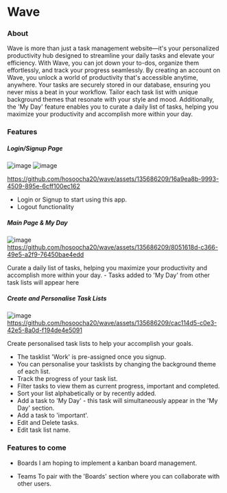 # Wave
### About
Wave is more than just a task management website—it's your personalized productivity hub designed to streamline your daily tasks and elevate your efficiency. With Wave, you can jot down your to-dos, organize them effortlessly, and track your progress seamlessly.
By creating an account on Wave, you unlock a world of productivity that's accessible anytime, anywhere. Your tasks are securely stored in our database, ensuring you never miss a beat in your workflow.
Tailor each task list with unique background themes that resonate with your style and mood. Additionally, the 'My Day' feature enables you to curate a daily list of tasks, helping you maximize your productivity and accomplish more within your day.

### Features

##### Login/Signup Page
  ![image](https://github.com/hosoocha20/wave/assets/135686209/983aeae0-7bf9-4a78-83ae-2ba84a0016e8)
  ![image](https://github.com/hosoocha20/wave/assets/135686209/cf422f7c-e262-489f-87fd-bd3fc9139f82)

 https://github.com/hosoocha20/wave/assets/135686209/16a9ea8b-9993-4509-895e-6cff100ec162 
 
  - Login or Signup to start using this app.
  - Logout functionality
  
  
  
##### Main Page & My Day
  ![image](https://github.com/hosoocha20/wave/assets/135686209/a9b607f5-9d15-4207-b38f-8c63fe84ec7d)
  https://github.com/hosoocha20/wave/assets/135686209/8051618d-c366-49e5-a2f9-76450bae4edd

  Curate a daily list of tasks, helping you maximize your productivity and accomplish more within your day.
    - Tasks added to 'My Day' from other task lists will appear here

##### Create and Personalise Task Lists
  ![image](https://github.com/hosoocha20/wave/assets/135686209/76a0c92b-4829-42d2-b085-4e2494a8dbd9)
  https://github.com/hosoocha20/wave/assets/135686209/cac114d5-c0e3-42e5-8a0d-f194de4e5091

  Create personalised task lists to help your accomplish your goals.
  - The tasklist 'Work' is pre-assigned once you signup.
  - You can personalise your tasklists by changing the background theme of each list.
  - Track the progress of your task list.
  - Filter tasks to view them as current progress, important and completed.
  - Sort your list alphabetically or by recently added.
  - Add a task to 'My Day' - this task will simultaneously appear in the 'My Day' section.
  - Add a task to 'important'.
  - Edit and Delete tasks.
  - Edit task list name.

 ### Features to come
 - Boards
   I am hoping to implement a kanban board management.

- Teams
  To pair with the 'Boards' section where you can collaborate with other users.


